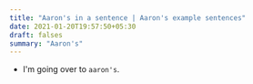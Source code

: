 ```yaml
---
title: "Aaron's in a sentence | Aaron's example sentences"
date: 2021-01-20T19:57:50+05:30
draft: falses
summary: "Aaron's"
---
```

- I'm going over to `aaron's`.
                 
